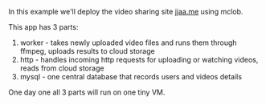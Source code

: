 In this example we'll deploy the video sharing site [jjaa.me](https://jjaa.me/) using mclob.

This app has 3 parts:

1. worker - takes newly uploaded video files and runs them through ffmpeg, uploads results to cloud storage
2. http - handles incoming http requests for uploading or watching videos, reads from cloud storage
3. mysql - one central database that records users and videos details

One day one all 3 parts will run on one tiny VM.

```
```

